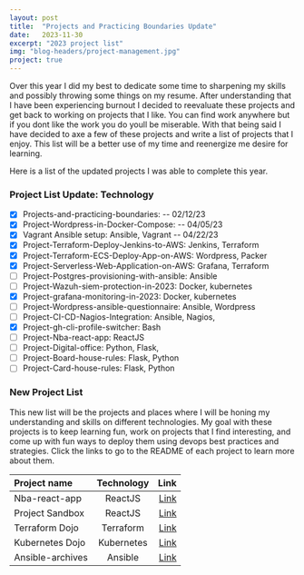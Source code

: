 ```yaml
---
layout: post
title:  "Projects and Practicing Boundaries Update"
date:   2023-11-30
excerpt: "2023 project list"
img: "blog-headers/project-management.jpg"
project: true  
---
```


Over this year I did my best to dedicate some time to sharpening my skills
and possibly throwing some things on my resume. After understanding that I have been experiencing burnout I decided to reevaluate these projects and get back to working on projects that I like. You can find work anywhere but if you dont like the work you do youll be miserable. With that being said I have decided to axe a few of these projects and write a list of projects that I enjoy. This list will be a better use of my time and reenergize me desire for learning.

Here is a list of the updated projects I was able to complete this year.
### Project List Update:  Technology
- [x] Projects-and-practicing-boundaries: -- 02/12/23
- [x] Project-Wordpress-in-Docker-Compose: -- 04/05/23
- [x] Vagrant Ansible setup:  Ansible, Vagrant -- 04/22/23
- [x] Project-Terraform-Deploy-Jenkins-to-AWS: Jenkins, Terraform
- [x] Project-Terraform-ECS-Deploy-App-on-AWS: Wordpress, Packer
- [x] Project-Serverless-Web-Application-on-AWS: Grafana, Terraform
- [ ] Project-Postgres-provisioning-with-ansible:  Ansible
- [ ] Project-Wazuh-siem-protection-in-2023:  Docker, kubernetes
- [x] Project-grafana-monitoring-in-2023:  Docker, kubernetes
- [ ] Project-Wordpress-ansible-questionnaire: Ansible, Wordpress
- [ ] Project-CI-CD-Nagios-Integration: Ansible, Nagios,
- [x] Project-gh-cli-profile-switcher:  Bash
- [ ] Project-Nba-react-app:  ReactJS
- [ ] Project-Digital-office:  Python, Flask,
- [ ] Project-Board-house-rules:  Flask, Python
- [ ] Project-Card-house-rules:  Flask, Python

### New Project List
This new list will be the projects and places where I will be honing my understanding and skills on different technologies. My goal with these projects is to keep learning fun, work on projects that I find interesting, and come up with fun ways to deploy them using devops best practices and strategies. Click the links to go to the README of each project to learn more about them.



| Project name       | Technology   | Link    |
| :---               |    :----:    |    ---: |
| Nba-react-app      | ReactJS      | [Link](https://github.com/tedleyem/nba-react-app)   |
| Project Sandbox    | ReactJS      | [Link](https://github.com/tedleyem/project-sandbox)   |
| Terraform Dojo     | Terraform    | [Link](https://github.com/tedleyem/terraform-dojo)   |
| Kubernetes Dojo    | Kubernetes   | [Link]()   |
| Ansible-archives   | Ansible      | [Link](https://github.com/tedleyem/ansible-archives)   |

